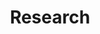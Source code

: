 ---
layout: research
title: "Research"
permalink: /research/
fields_of_interest:
  - "Life-long learning"
  - "SLAM algorithms"
  - "Computer Vision"
  - "Robotics"
  - "Machine Learning"
  - "Artificial Intelligence"

publications:
  in_progress: []
#  template to add in "in_progress":
#  - authors: "Author1, Author2"
#    name: "Name of the work"
#    doi: "10.1234/example"
  
  2024:
    - authors: "Kirill Krinkin, Tatiana Berlenko"
      name: '"Flipped" University: LLM-Assisted Lifelong Learning Environment'
      #doi: "doi"

---